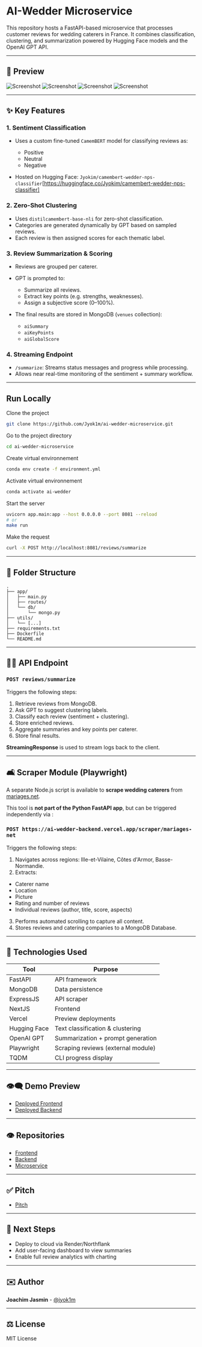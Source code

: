 # AI-Wedder Microservice

This repository hosts a FastAPI-based microservice that processes customer reviews for wedding caterers in France. It combines classification, clustering, and summarization powered by Hugging Face models and the OpenAI GPT API.

---

## 📖 Preview

![Screenshot](./assets/screenshots/1.png)
![Screenshot](./assets/screenshots/2.png)
![Screenshot](./assets/screenshots/3.png)
![Screenshot](./assets/screenshots/4.png)

---

## ✨ Key Features

### 1. **Sentiment Classification**

- Uses a custom fine-tuned `CamemBERT` model for classifying reviews as:

  - Positive
  - Neutral
  - Negative

- Hosted on Hugging Face: `Jyokim/camembert-wedder-nps-classifier`[https://huggingface.co/Jyokim/camembert-wedder-nps-classifier]

### 2. **Zero-Shot Clustering**

- Uses `distilcamembert-base-nli` for zero-shot classification.
- Categories are generated dynamically by GPT based on sampled reviews.
- Each review is then assigned scores for each thematic label.

### 3. **Review Summarization & Scoring**

- Reviews are grouped per caterer.
- GPT is prompted to:

  - Summarize all reviews.
  - Extract key points (e.g. strengths, weaknesses).
  - Assign a subjective score (0–100%).

- The final results are stored in MongoDB (`venues` collection):

  - `aiSummary`
  - `aiKeyPoints`
  - `aiGlobalScore`

### 4. **Streaming Endpoint**

- `/summarize`: Streams status messages and progress while processing.
- Allows near real-time monitoring of the sentiment + summary workflow.

---

## Run Locally

Clone the project

```bash
git clone https://github.com/Jyok1m/ai-wedder-microservice.git
```

Go to the project directory

```bash
cd ai-wedder-microservice
```

Create virtual environnement

```bash
conda env create -f environment.yml
```

Activate virtual environnement

```bash
conda activate ai-wedder
```

Start the server

```bash
uvicorn app.main:app --host 0.0.0.0 --port 8081 --reload
# or
make run
```

Make the request

```bash
curl -X POST http://localhost:8081/reviews/summarize
```

---

## 📂 Folder Structure

```
.
├── app/
│   ├── main.py
│   ├── routes/
│   └── db/
│       └── mongo.py
├── utils/
│   └── [...]
├── requirements.txt
├── Dockerfile
└── README.md
```

---

## 🚸‍♂️ API Endpoint

### `POST reviews/summarize`

Triggers the following steps:

1. Retrieve reviews from MongoDB.
2. Ask GPT to suggest clustering labels.
3. Classify each review (sentiment + clustering).
4. Store enriched reviews.
5. Aggregate summaries and key points per caterer.
6. Store final results.

**StreamingResponse** is used to stream logs back to the client.

---

## 🛋️ Scraper Module (Playwright)

A separate Node.js script is available to **scrape wedding caterers** from [mariages.net](https://www.mariages.net).

This tool is **not part of the Python FastAPI app**, but can be triggered independently via :

### `POST https://ai-wedder-backend.vercel.app/scraper/mariages-net`

Triggers the following steps:

1. Navigates across regions: Ille-et-Vilaine, Côtes d'Armor, Basse-Normandie.
2. Extracts:

- Caterer name
- Location
- Picture
- Rating and number of reviews
- Individual reviews (author, title, score, aspects)

3. Performs automated scrolling to capture all content.
4. Stores reviews and catering companies to a MongoDB Database.

---

## 🫹 Technologies Used

| Tool         | Purpose                            |
| ------------ | ---------------------------------- |
| FastAPI      | API framework                      |
| MongoDB      | Data persistence                   |
| ExpressJS    | API scraper                        |
| NextJS       | Frontend                           |
| Vercel       | Preview deployments                |
| Hugging Face | Text classification & clustering   |
| OpenAI GPT   | Summarization + prompt generation  |
| Playwright   | Scraping reviews (external module) |
| TQDM         | CLI progress display               |

---

## 👁‍🗨 Demo Preview

- [Deployed Frontend](https://ai-wedder-frontend.vercel.app)
- [Deployed Backend](https://ai-wedder-backend.vercel.app)

---

## 👁 Repositories

- [Frontend](https://github.com/Jyok1m/ai-wedder-frontend)
- [Backend](https://github.com/Jyok1m/ai-wedder-backend)
- [Microservice](https://github.com/Jyok1m/ai-wedder-microservice)

---

## ✅ Pitch

- [Pitch](https://docs.google.com/presentation/d/1t1vAkzrNIBS8wMb5Ez3u_OpsSsGjOGXR6EbTFOOcDWI/edit?usp=sharing)

---

## 🚀 Next Steps

- Deploy to cloud via Render/Northflank
- Add user-facing dashboard to view summaries
- Enable full review analytics with charting

---

## ✉️ Author

**Joachim Jasmin** - [@jyok1m](https://github.com/jyok1m)

---

## ⚖️ License

MIT License

